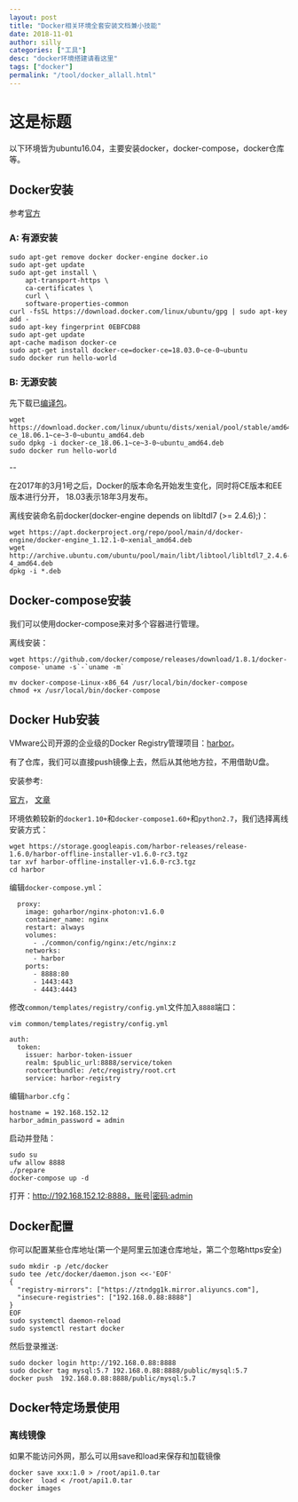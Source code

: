 ```yaml
---
layout: post
title: "Docker相关环境全套安装文档兼小技能"
date: 2018-11-01
author: silly
categories: ["工具"]
desc: "docker环境搭建请看这里"
tags: ["docker"]
permalink: "/tool/docker_allall.html"
---
```


# 这是标题

以下环境皆为ubuntu16.04，主要安装docker，docker-compose，docker仓库等。

## Docker安装

参考[官方](https://docs.docker.com/install/linux/docker-ce/ubuntu)

### A: 有源安装

```
sudo apt-get remove docker docker-engine docker.io
sudo apt-get update
sudo apt-get install \
    apt-transport-https \
    ca-certificates \
    curl \
    software-properties-common
curl -fsSL https://download.docker.com/linux/ubuntu/gpg | sudo apt-key add -
sudo apt-key fingerprint 0EBFCD88
sudo apt-get update
apt-cache madison docker-ce
sudo apt-get install docker-ce=docker-ce=18.03.0~ce-0~ubuntu
sudo docker run hello-world
```

### B: 无源安装

先下载已[编译包](https://download.docker.com/linux/ubuntu/dists/xenial/pool/stable/amd64)。

```
wget https://download.docker.com/linux/ubuntu/dists/xenial/pool/stable/amd64/docker-ce_18.06.1~ce~3-0~ubuntu_amd64.deb
sudo dpkg -i docker-ce_18.06.1~ce~3-0~ubuntu_amd64.deb
sudo docker run hello-world
```

--

在2017年的3月1号之后，Docker的版本命名开始发生变化，同时将CE版本和EE版本进行分开， 18.03表示18年3月发布。

离线安装命名前docker(docker-engine depends on libltdl7 (>= 2.4.6);)：

```
wget https://apt.dockerproject.org/repo/pool/main/d/docker-engine/docker-engine_1.12.1-0~xenial_amd64.deb
wget http://archive.ubuntu.com/ubuntu/pool/main/libt/libtool/libltdl7_2.4.6-4_amd64.deb
dpkg -i *.deb
```

## Docker-compose安装

我们可以使用docker-compose来对多个容器进行管理。

离线安装：

```
wget https://github.com/docker/compose/releases/download/1.8.1/docker-compose-`uname -s`-`uname -m`
 
mv docker-compose-Linux-x86_64 /usr/local/bin/docker-compose
chmod +x /usr/local/bin/docker-compose
```

## Docker Hub安装

VMware公司开源的企业级的Docker Registry管理项目：[harbor](https://github.com/goharbor/harbor)。

有了仓库，我们可以直接push镜像上去，然后从其他地方拉，不用借助U盘。

安装参考: 

[官方](https://github.com/goharbor/harbor/blob/master/docs/installation_guide.md)，
[文章](http://blog.51cto.com/11093860/2117805)

环境依赖较新的`docker1.10+`和`docker-compose1.60+`和`python2.7`，我们选择离线安装方式：

```
wget https://storage.googleapis.com/harbor-releases/release-1.6.0/harbor-offline-installer-v1.6.0-rc3.tgz
tar xvf harbor-offline-installer-v1.6.0-rc3.tgz
cd harbor
```

编辑`docker-compose.yml`：

```
  proxy:
    image: goharbor/nginx-photon:v1.6.0
    container_name: nginx
    restart: always
    volumes:
      - ./common/config/nginx:/etc/nginx:z
    networks:
      - harbor
    ports:
      - 8888:80
      - 1443:443
      - 4443:4443
```

修改`common/templates/registry/config.yml`文件加入`8888`端口：

```
vim common/templates/registry/config.yml

auth:
  token:
    issuer: harbor-token-issuer
    realm: $public_url:8888/service/token
    rootcertbundle: /etc/registry/root.crt
    service: harbor-registry

```

编辑`harbor.cfg`：

```
hostname = 192.168.152.12
harbor_admin_password = admin
```

启动并登陆：

```
sudo su
ufw allow 8888
./prepare
docker-compose up -d
```

打开：http://192.168.152.12:8888，账号|密码:admin

## Docker配置

你可以配置某些仓库地址(第一个是阿里云加速仓库地址，第二个忽略https安全)

```
sudo mkdir -p /etc/docker
sudo tee /etc/docker/daemon.json <<-'EOF'
{
  "registry-mirrors": ["https://ztndgg1k.mirror.aliyuncs.com"],
  "insecure-registries": ["192.168.0.88:8888"]
}
EOF
sudo systemctl daemon-reload
sudo systemctl restart docker
```

然后登录推送:

```
sudo docker login http://192.168.0.88:8888
sudo docker tag mysql:5.7 192.168.0.88:8888/public/mysql:5.7
docker push  192.168.0.88:8888/public/mysql:5.7
```


## Docker特定场景使用

### 离线镜像

如果不能访问外网，那么可以用save和load来保存和加载镜像

```
docker save xxx:1.0 > /root/api1.0.tar
docker  load < /root/api1.0.tar
docker images
```